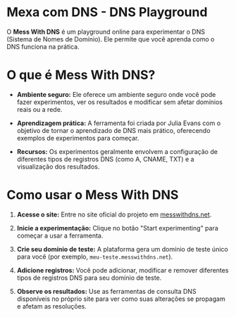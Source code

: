 # Mexa com DNS - DNS Playground

O **Mess With DNS** é um playground online para experimentar o DNS
(Sistema de Nomes de Domínio). Ele permite que você aprenda como o
DNS funciona na prática.

# O que é Mess With DNS?

* **Ambiente seguro:** Ele oferece um ambiente seguro onde você
  pode fazer experimentos, ver os resultados e modificar sem afetar
  domínios reais ou a rede.

* **Aprendizagem prática:** A ferramenta foi criada por Julia Evans
  com o objetivo de tornar o aprendizado de DNS mais prático,
  oferecendo exemplos de experimentos para começar.

* **Recursos:** Os experimentos geralmente envolvem a configuração
  de diferentes tipos de registros DNS (como A, CNAME, TXT) e a
  visualização dos resultados.

# Como usar o Mess With DNS

1. **Acesse o site:** Entre no site oficial do projeto em [messwithdns.net](https://messwithdns.net).

2. **Inicie a experimentação:** Clique no botão "Start experimenting"
   para começar a usar a ferramenta.

3. **Crie seu domínio de teste:** A plataforma gera um domínio de teste
   único para você (por exemplo, `meu-teste.messwithdns.net`).
  
4. **Adicione registros:** Você pode adicionar, modificar e remover
   diferentes tipos de registros DNS para seu domínio de teste.

5. **Observe os resultados:** Use as ferramentas de consulta DNS
   disponíveis no próprio site para ver como suas alterações se
   propagam e afetam as resoluções.
